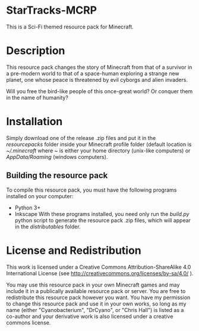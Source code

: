 # StarTracks-MCRP
This is a Sci-Fi themed resource pack for Minecraft.

# Description
This resource pack changes the story of Minecraft from that of a survivor in a pre-modern world to that of a space-human exploring a strange new planet, one whose peace is threatened by evil cyborgs and alien invaders. 

Will you free the bird-like people of this once-great world? Or conquer them in the name of humanity?

# Installation
Simply download one of the release .zip files and put it in the *resourcepacks* folder inside your Minecraft profile folder (default location is *~/.minecraft* where ~ is either your home directory (unix-like computers) or *AppData/Roaming* (windows computers).
## Building the resource pack
To compile this resource pack, you must have the following programs installed on your computer:
- Python 3+
- Inkscape
With these programs installed, you need only run the *build.py* python script to generate the resource pack .zip files, which will appear in the *distributables* folder. 

# License and Redistribution
This work is licensed under a Creative Commons Attribution-ShareAlike 4.0 International License (see http://creativecommons.org/licenses/by-sa/4.0/ ).

You may use this resource pack in your own Minecraft games and may include it in a publically available resource pack or server. You are free to redistribute this resource pack however you want. You have my permission to change this resource pack and use it in your own works, so long as my name (either "Cyanobacterium", "DrCyano", or "Chris Hall") is listed as a co-author and your derivative work is also licensed under a creative commons license.